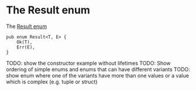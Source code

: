 # The Result enum

The [Result enum](https://doc.rust-lang.org/std/result/enum.Result.html)

```
pub enum Result<T, E> {
    Ok(T),
    Err(E),
}
```

TODO: show the constructor example without lifetimes
TODO: Show ordering of simple enums and enums that can have different variants
TODO: show enum where one of the variants have more than one values or a value which is complex (e.g. tuple or struct)


